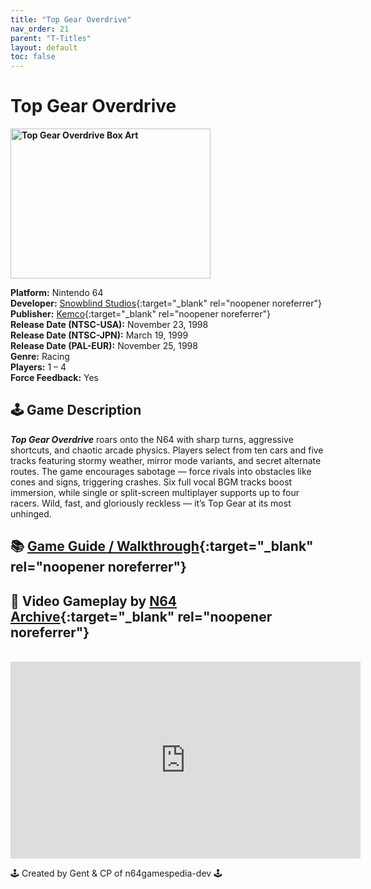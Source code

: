 ```yaml
---
title: "Top Gear Overdrive"
nav_order: 21
parent: "T-Titles"
layout: default
toc: false
---
```


# Top Gear Overdrive

<b>
<img src="https://images.launchbox-app.com/53f60f48-5ff9-42dc-a7c4-08db32e6b3bc.jpg" alt="Top Gear Overdrive Box Art" width="320" height="240" />
</b>

**Platform:** Nintendo 64  
**Developer:** [Snowblind Studios](https://en.wikipedia.org/wiki/Snowblind_Studios){:target="_blank" rel="noopener noreferrer"}  
**Publisher:** [Kemco](https://en.wikipedia.org/wiki/Kemco){:target="_blank" rel="noopener noreferrer"}  
**Release Date (NTSC-USA):** November 23, 1998  
**Release Date (NTSC-JPN):** March 19, 1999  
**Release Date (PAL-EUR):** November 25, 1998  
**Genre:** Racing  
**Players:** 1 – 4  
**Force Feedback:** Yes  

## 🕹️ Game Description
<em><strong>Top Gear Overdrive</strong></em> roars onto the N64 with sharp turns, aggressive shortcuts, and chaotic arcade physics. Players select from ten cars and five tracks featuring stormy weather, mirror mode variants, and secret alternate routes. The game encourages sabotage — force rivals into obstacles like cones and signs, triggering crashes. Six full vocal BGM tracks boost immersion, while single or split-screen multiplayer supports up to four racers. Wild, fast, and gloriously reckless — it’s Top Gear at its most unhinged.

## 📚 [Game Guide / Walkthrough](https://gamefaqs.gamespot.com/n64/199067-top-gear-overdrive/faqs/3334){:target="_blank" rel="noopener noreferrer"}

## 🎥 Video Gameplay by [N64 Archive](https://www.youtube.com/@N64Archive){:target="_blank" rel="noopener noreferrer"}  
<br />  
<iframe width="560" height="315" src="https://www.youtube.com/embed/HrIjYOUGBlw" title="Top Gear Overdrive Gameplay – N64" frameborder="0" allowfullscreen></iframe>

🕹️ Created by Gent & CP of n64gamespedia-dev 🕹️

<!-- Vault Format: n64gamespedia-dev -->
<!-- Protocol Source: _vault-specs/format-protocol.md -->
